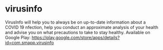 # virusinfo
VirusInfo will help you to always be on up-to-date information about a COVID 19 nfection, help you conduct an approximate analysis of your health and advise you on what precautions to take to stay healthy.
Available on Google Play:
https://play.google.com/store/apps/details?id=com.smapp.virusinfo
